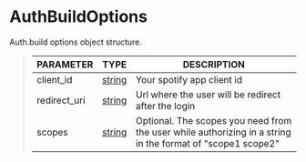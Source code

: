 # AuthBuildOptions
Auth.build options object structure.
> | PARAMETER   | TYPE    | DESCRIPTION    |
> |--------|---------|----------------|
> | client_id | <a href="https://developer.mozilla.org/en-US/docs/Web/JavaScript/Reference/Global_Objects/string">string</a> | Your spotify app client id |
> | redirect_uri | <a href="https://developer.mozilla.org/en-US/docs/Web/JavaScript/Reference/Global_Objects/string">string</a> | Url where the user will be redirect after the login |
> | scopes | <a href="https://developer.mozilla.org/en-US/docs/Web/JavaScript/Reference/Global_Objects/string">string</a> | <font style="opacity: 07;">Optional. </font>The scopes you need from the user while authorizing in a string in the format of "scope1 scope2" |